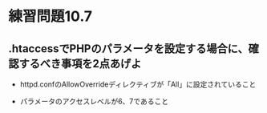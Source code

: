 # 練習問題10.7

## .htaccessでPHPのパラメータを設定する場合に、確認するべき事項を2点あげよ

- httpd.confのAllowOverrideディレクティブが「All」に設定されていること

- パラメータのアクセスレベルが6、7であること
